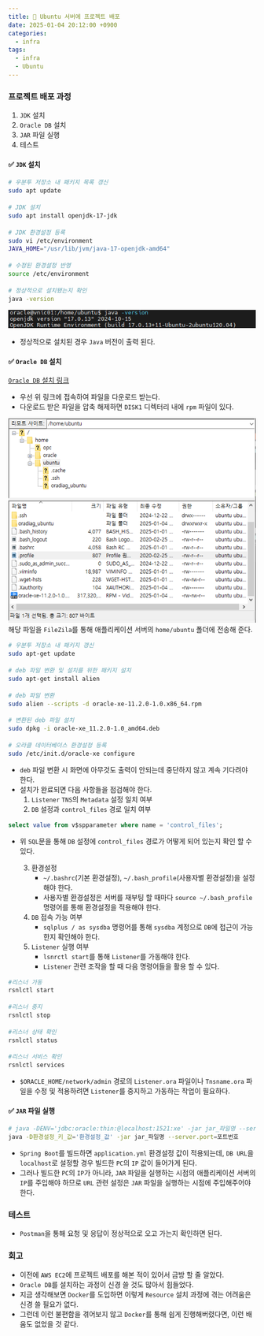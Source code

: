 ```yaml
---
title: 🚀 Ubuntu 서버에 프로젝트 배포
date: 2025-01-04 20:12:00 +0900
categories:
  - infra
tags:
  - infra
  - Ubuntu
---
```


### 프로젝트 배포 과정
1. `JDK` 설치
2. `Oracle DB` 설치
3. `JAR` 파일 실행
4. 테스트

#### ✅ `JDK` 설치
```bash
# 우분투 저장소 내 패키지 목록 갱신
sudo apt update

# JDK 설치
sudo apt install openjdk-17-jdk

# JDK 환경설정 등록
sudo vi /etc/environment
JAVA_HOME="/usr/lib/jvm/java-17-openjdk-amd64"

# 수정된 환경설정 반영
source /etc/environment

# 정상적으로 설치됐는지 확인
java -version
```
![](/assets/image/Pasted%20image%2020250531191002.png)
- 정상적으로 설치된 경우 `Java` 버전이 출력 된다.

#### ✅ `Oracle DB` 설치
[`Oracle DB` 설치 링크](https://www.oracle.com/database/technologies/xe-prior-release-downloads.html)
- 우선 위 링크에 접속하여 파일을 다운로드 받는다.
- 다운로드 받은 파일을 압축 해제하면 `DISK1` 디렉터리 내에 `rpm` 파일이 있다.

![](/assets/image/Pasted%20image%2020250531191234.png)
해당 파일을 `FileZila`를 통해 애플리케이션 서버의 `home/ubuntu` 폴더에 전송해 준다.

```bash
# 우분투 저장소 내 패키지 갱신
sudo apt-get update

# deb 파일 변환 및 설치를 위한 패키지 설치
sudo apt-get install alien

# deb 파일 변환
sudo alien --scripts -d oracle-xe-11.2.0-1.0.x86_64.rpm

# 변환된 deb 파일 설치
sudo dpkg -i oracle-xe_11.2.0-1.0_amd64.deb

# 오라클 데이터베이스 환경설정 등록
sudo /etc/init.d/oracle-xe configure
```
- `deb` 파일 변환 시 화면에 아무것도 출력이 안되는데 중단하지 않고 계속 기다려야 한다.  
- 설치가 완료되면 다음 사항들을 점검해야 한다.
	1. `Listener` `TNS`의 `Metadata` 설정 일치 여부
	2. `DB` 설정과 `control_files` 경로 일치 여부

```sql
select value from v$spparameter where name = 'control_files';
```
- 위 `SQL`문을 통해 `DB` 설정에 `control_files` 경로가 어떻게 되어 있는지 확인 할 수 있다.

	3. 환경설정
		- `~/.bashrc`(기본 환경설정), `~/.bash_profile`(사용자별 환경설정)을 설정해야 한다.
		- 사용자별 환경설정은 서버를 재부팅 할 때마다 `source ~/.bash_profile` 명령어를 통해 환경설정을 적용해야 한다.
	4. `DB` 접속 가능 여부
		- `sqlplus / as sysdba` 명령어를 통해 `sysdba` 계정으로 `DB`에 접근이 가능한지 확인해야 한다.
	5. `Listener` 실행 여부
		- `lsnrctl start`를 통해 `Listener`를 가동해야 한다.
		-  `Listener` 관련 조작을 할 때 다음 명령어들을 활용 할 수 있다.

```bash
#리스너 가동
rsnlctl start

#리스너 중지
rsnlctl stop

#리스너 상태 확인
rsnlctl status

#리스너 서비스 확인
rsnlctl services
```
- `$ORACLE_HOME/network/admin` 경로의 `Listener.ora` 파일이나 `Tnsname.ora` 파일을 수정 및 적용하려면 `Listener`를 중지하고 가동하는 작업이 필요하다. 

#### ✅ `JAR` 파일 실행
```bash
# java -DENV='jdbc:oracle:thin:@localhost:1521:xe' -jar jar_파일명 --server.port=8081
java -D환경설정_키_값='환경설정_값' -jar jar_파일명 --server.port=포트번호
```
- `Spring Boot`를 빌드하면 `application.yml` 환경설정 값이 적용되는데, `DB URL`을 `localhost`로 설정할 경우 빌드한 `PC`의 `IP` 값이 들어가게 된다.
- 그러나 빌드한 `PC`의 `IP`가 아니라, `JAR` 파일을 실행하는 시점의 애플리케이션 서버의 `IP`를 주입해야 하므로 `URL` 관련 설정은 `JAR` 파일을 실행하는 시점에 주입해주어야 한다.


### 테스트
- `Postman`을 통해 요청 및 응답이 정상적으로 오고 가는지 확인하면 된다.


### 회고
- 이전에 `AWS EC2`에 프로젝트 배포를 해본 적이 있어서 금방 할 줄 알았다.   
- `Oracle DB`를 설치하는 과정이 신경 쓸 것도 많아서 힘들었다.
- 지금 생각해보면 `Docker`를 도입하면 이렇게 `Resource` 설치 과정에 겪는 어려움은 신경 쓸 필요가 없다. 
- 그런데 이런 불편함을 겪어보지 않고 `Docker`를 통해 쉽게 진행해버렸다면, 이런 배움도 없었을 것 같다.